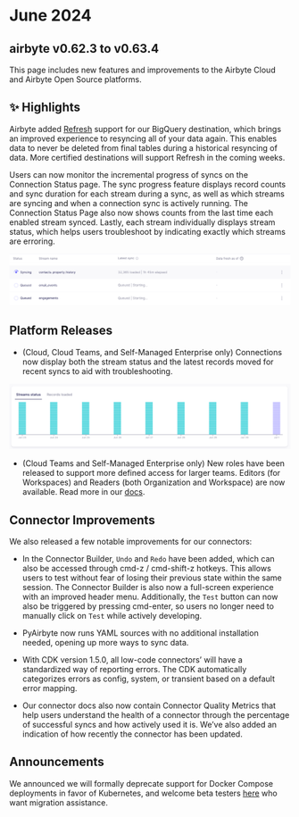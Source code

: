 # June 2024

## airbyte v0.62.3 to v0.63.4

This page includes new features and improvements to the Airbyte Cloud and Airbyte Open Source platforms.

## ✨ Highlights

Airbyte added [Refresh](operator-guides/refreshes) support for our BigQuery destination, which brings an improved experience to resyncing all of your data again. This enables data to never be deleted from final tables during a historical resyncing of data. More certified destinations will support Refresh in the coming weeks. 

Users can now monitor the incremental progress of syncs on the Connection Status page. The sync progress feature displays record counts and sync duration for each stream during a sync, as well as which streams are syncing and when a connection sync is actively running. The Connection Status Page also now shows counts from the last time each enabled stream synced. Lastly, each stream individually displays stream status, which helps users troubleshoot by indicating exactly which streams are erroring.

![Sync Progress](./assets/sync-progress.png)

## Platform Releases

- (Cloud, Cloud Teams, and Self-Managed Enterprise only) Connections now display both the stream status and the latest records moved for recent syncs to aid with troubleshooting. 

![Connection Graph](./assets/connection-stream-status-graph.png)

- (Cloud Teams and Self-Managed Enterprise only) New roles have been released to support more defined access for larger teams. Editors (for Workspaces) and Readers (both Organization and Workspace) are now available. Read more in our [docs](/access-management/rbac).

## Connector Improvements

We also released a few notable improvements for our connectors:

- In the Connector Builder, `Undo` and `Redo` have been added, which can also be accessed through cmd-z / cmd-shift-z hotkeys. This allows users to test without fear of losing their previous state within the same session. The Connector Builder is also now a full-screen experience with an improved header menu. Additionally, the `Test` button can now also be triggered by pressing cmd-enter, so users no longer need to manually click on `Test` while actively developing.

- PyAirbyte now runs YAML sources with no additional installation needed, opening up more ways to sync data.

- With CDK version 1.5.0, all low-code connectors’ will have a standardized way of reporting errors. The CDK automatically categorizes errors as config, system, or transient based on a default error mapping.

- Our connector docs also now contain Connector Quality Metrics that help users understand the health of a connector through the percentage of successful syncs and how actively used it is. We’ve also added an indication of how recently the connector has been updated.

## Announcements
We announced we will formally deprecate support for Docker Compose deployments in favor of Kubernetes, and welcome beta testers [here](https://github.com/airbytehq/airbyte/discussions/40599) who want migration assistance. 
